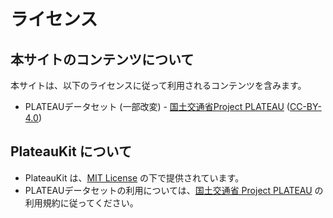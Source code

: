# ライセンス

## 本サイトのコンテンツについて

本サイトは、以下のライセンスに従って利用されるコンテンツを含みます。

- PLATEAUデータセット (一部改変) - [国土交通省Project PLATEAU](https://www.mlit.go.jp/plateau/site-policy/) ([CC-BY-4.0](https://creativecommons.org/licenses/by/4.0/deed.ja))

## PlateauKit について

- PlateauKit は、[MIT License](https://github.com/ozekik/plateaukit/blob/master/LICENSE.txt) の下で提供されています。
- PLATEAUデータセットの利用については、[国土交通省 Project PLATEAU](https://www.mlit.go.jp/plateau/site-policy/) の利用規約に従ってください。
